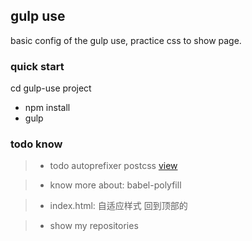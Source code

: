 ## gulp use

basic config of the gulp use, practice css to show page.

### quick start
cd gulp-use project
* npm install
* gulp

### todo know
> * todo autoprefixer postcss [view](https://github.com/zhonglimh/Ublue-gulp-config/blob/master/gulpfile.js)

> * know more about: babel-polyfill

> * index.html: 自适应样式  回到顶部的

> * show my repositories